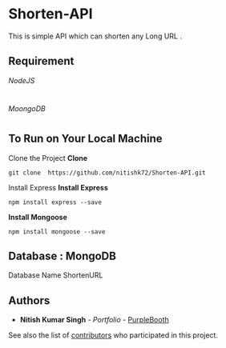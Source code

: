 # Shorten-API
This is simple API which can shorten any Long URL .


## Requirement
*NodeJS*
#
*MoongoDB*
#
#

## To Run on Your Local Machine

Clone the Project
**Clone**
```
git clone  https://github.com/nitishk72/Shorten-API.git
```

Install Express
**Install Express**
```
npm install express --save
```
**Install Mongoose**
```
npm install mongoose --save
```

## Database : MongoDB 
Database Name ShortenURL

## Authors

* **Nitish Kumar Singh** - *Portfolio* - [PurpleBooth](https://nitishk72.github.io)

See also the list of [contributors](https://github.com/nitishk72/Shorten-API/contributors) who participated in this project.
